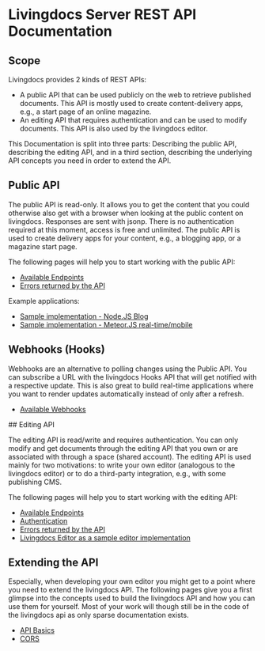 # Livingdocs Server REST API Documentation

## Scope

Livingdocs provides 2 kinds of REST APIs: 
- A public API that can be used publicly on the web to retrieve published documents. This API is mostly used to create content-delivery apps, e.g., a start page of an online magazine.
- An editing API that requires authentication and can be used to modify documents. This API is also used by the livingdocs editor.

This Documentation is split into three parts: Describing the public API, describing the editing API, and in a third section, describing the underlying API concepts you need in order to extend the API.

## Public API

The public API is read-only. It allows you to get the content that you could otherwise also get with a browser when looking at the public content on livingdocs. Responses are sent with jsonp. There is no authentication required at this moment, access is free and unlimited.
The public API is used to create delivery apps for your content, e.g., a blogging app, or a magazine start page.

The following pages will help you to start working with the public API:
- [Available Endpoints](./public-api/public_api_endpoints.md)
- [Errors returned by the API](./api_errors.md)

Example applications:
- [Sample implementation - Node.JS Blog](https://github.com/marcbachmann/livingdocs-delivery)
- [Sample implementation - Meteor.JS real-time/mobile](https://github.com/gabrielhase/livingdocs-stream)

## Webhooks (Hooks)

Webhooks are an alternative to polling changes using the Public API. You can subscribe a URL with the livingdocs Hooks API that will get notified with a respective update. This is also great to build real-time applications where you want to render updates automatically instead of only after a refresh.
- [Available Webhooks](./editing-api/editing_api_hooks.md)

## Editing API

The editing API is read/write and requires authentication. You can only modify and get documents through the editing API that you own or are associated with through a space (shared account).
The editing API is used mainly for two motivations: to write your own editor (analogous to the livingdocs editor) or to do a third-party integration, e.g., with some publishing CMS.

The following pages will help you to start working with the editing API:
- [Available Endpoints](./editing-api/editing_api_endpoints.md)
- [Authentication](./editing-api/editing_api_authentication.md)
- [Errors returned by the API](./api_errors.md)
- [Livingdocs Editor as a sample editor implementation](https://github.com/upfrontIO/livingdocs-editor)

## Extending the API

Especially, when developing your own editor you might get to a point where you need to extend the livingdocs API. The following pages give you a first glimpse into the concepts used to build the livingdocs API and how you can use them for yourself. Most of your work will though still be in the code of the livingdocs api as only sparse documentation exists.
- [API Basics](./api_basics.md)
- [CORS](./api_cors.md)
